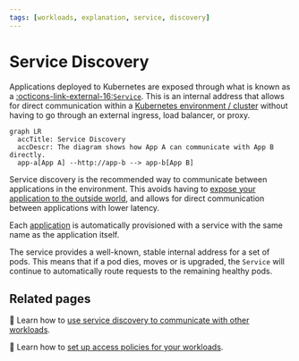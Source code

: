 ```yaml
---
tags: [workloads, explanation, service, discovery]
---
```


# Service Discovery

Applications deployed to Kubernetes are exposed through what is known as a [:octicons-link-external-16:`Service`][k8s-service-discovery].
This is an internal address that allows for direct communication within a [Kubernetes environment / cluster](environment.md) without having to go through an external ingress, load balancer, or proxy.

```mermaid
graph LR
  accTitle: Service Discovery
  accDescr: The diagram shows how App A can communicate with App B directly.
  app-a[App A] --http://app-b --> app-b[App B]
```

Service discovery is the recommended way to communicate between applications in the environment.
This avoids having to [expose your application to the outside world](../application/how-to/expose.md), and allows for direct communication between applications with lower latency.

Each [application](../application/README.md) is automatically provisioned with a service with the same name as the application itself.

The service provides a well-known, stable internal address for a set of pods.
This means that if a pod dies, moves or is upgraded, the `Service` will continue to automatically route requests to the remaining healthy pods.

## Related pages

:dart: Learn how to [use service discovery to communicate with other workloads](../how-to/communication.md).

:dart: Learn how to [set up access policies for your workloads](../how-to/access-policies.md).

[k8s-service-discovery]: https://kubernetes.io/docs/concepts/services-networking/service/
